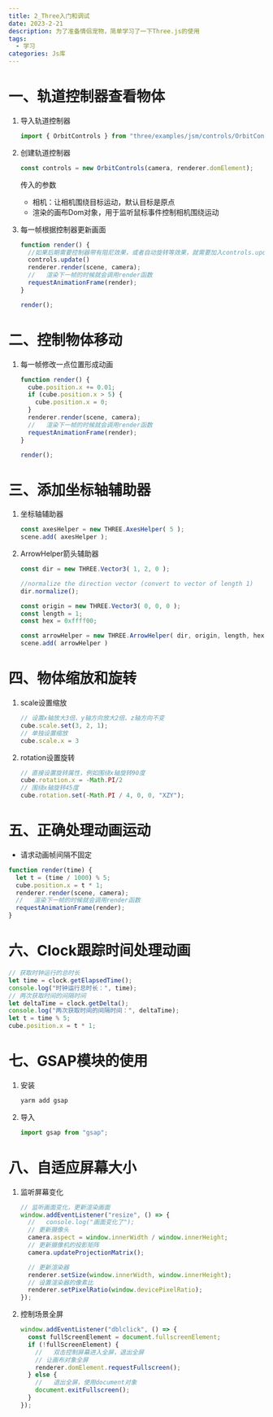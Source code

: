 ```yaml
---
title: 2_Three入门和调试
date: 2023-2-21
description: 为了准备情侣宠物，简单学习了一下Three.js的使用
tags:
  - 学习
categories: Js库
---
```


# 一、轨道控制器查看物体

1. 导入轨道控制器

   ```javascript
   import { OrbitControls } from "three/examples/jsm/controls/OrbitControls";
   ```

2. 创建轨道控制器

   ```javascript
   const controls = new OrbitControls(camera, renderer.domElement);
   ```

   传入的参数

   - 相机：让相机围绕目标运动，默认目标是原点
   - 渲染的画布Dom对象，用于监听鼠标事件控制相机围绕运动

3. 每一帧根据控制器更新画面

   ```javascript
   function render() {
     //如果后期需要控制器带有阻尼效果，或者自动旋转等效果，就需要加入controls.update()
     controls.update()
     renderer.render(scene, camera);
     //   渲染下一帧的时候就会调用render函数
     requestAnimationFrame(render);
   }
   
   render();
   ```


# 二、控制物体移动

1. 每一帧修改一点位置形成动画

   ```javascript
   function render() {
     cube.position.x += 0.01;
     if (cube.position.x > 5) {
       cube.position.x = 0;
     }
     renderer.render(scene, camera);
     //   渲染下一帧的时候就会调用render函数
     requestAnimationFrame(render);
   }
   
   render();
   ```

# 三、添加坐标轴辅助器

1. 坐标轴辅助器

   ```javascript
   const axesHelper = new THREE.AxesHelper( 5 );
   scene.add( axesHelper );
   ```

2. ArrowHelper箭头辅助器

   ```javascript
   const dir = new THREE.Vector3( 1, 2, 0 );
   
   //normalize the direction vector (convert to vector of length 1)
   dir.normalize();
   
   const origin = new THREE.Vector3( 0, 0, 0 );
   const length = 1;
   const hex = 0xffff00;
   
   const arrowHelper = new THREE.ArrowHelper( dir, origin, length, hex );
   scene.add( arrowHelper )
   ```

# 四、物体缩放和旋转

1. scale设置缩放

   ```javascript
   // 设置x轴放大3倍、y轴方向放大2倍、z轴方向不变
   cube.scale.set(3, 2, 1);
   // 单独设置缩放
   cube.scale.x = 3
   ```

2. rotation设置旋转

   ```javascript
   // 直接设置旋转属性，例如围绕x轴旋转90度
   cube.rotation.x = -Math.PI/2
   // 围绕x轴旋转45度
   cube.rotation.set(-Math.PI / 4, 0, 0, "XZY");
   ```

# 五、正确处理动画运动

- 请求动画帧间隔不固定

```javascript
function render(time) {
  let t = (time / 1000) % 5;
  cube.position.x = t * 1;
  renderer.render(scene, camera);
  //   渲染下一帧的时候就会调用render函数
  requestAnimationFrame(render);
}
```

# 六、Clock跟踪时间处理动画

```javascript
// 获取时钟运行的总时长
let time = clock.getElapsedTime();
console.log("时钟运行总时长：", time);
// 两次获取时间的间隔时间
let deltaTime = clock.getDelta();
console.log("两次获取时间的间隔时间：", deltaTime);
let t = time % 5;
cube.position.x = t * 1;
```

# 七、GSAP模块的使用

1. 安装

   ```cmd
   yarm add gsap
   ```

2. 导入

   ```javascript
   import gsap from "gsap";
   ```

# 八、自适应屏幕大小

1. 监听屏幕变化

   ```javascript
   // 监听画面变化，更新渲染画面
   window.addEventListener("resize", () => {
     //   console.log("画面变化了");
     // 更新摄像头
     camera.aspect = window.innerWidth / window.innerHeight;
     // 更新摄像机的投影矩阵
     camera.updateProjectionMatrix();
   
     // 更新渲染器
     renderer.setSize(window.innerWidth, window.innerHeight);
     // 设置渲染器的像素比
     renderer.setPixelRatio(window.devicePixelRatio);
   });
   ```

2. 控制场景全屏

   ```javascript
   window.addEventListener("dblclick", () => {
     const fullScreenElement = document.fullscreenElement;
     if (!fullScreenElement) {
       //   双击控制屏幕进入全屏，退出全屏
       // 让画布对象全屏
       renderer.domElement.requestFullscreen();
     } else {
       //   退出全屏，使用document对象
       document.exitFullscreen();
     }
   });
   ```
